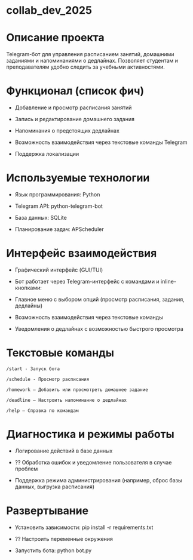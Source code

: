 # collab_dev_2025
# Описание проекта

Telegram-бот для управления расписанием занятий, домашними заданиями и напоминаниями о дедлайнах. Позволяет студентам и преподавателям удобно следить за учебными активностями.

# Функционал (список фич)

* Добавление и просмотр расписания занятий

* Запись и редактирование домашнего задания

* Напоминания о предстоящих дедлайнах

* Возможность взаимодействия через текстовые команды Telegram

* Поддержка локализации

# Используемые технологии

* Язык программирования: Python

* Telegram API: python-telegram-bot

* База данных: SQLite

* Планирование задач: APScheduler

# Интерфейс взаимодействия

* Графический интерфейс (GUI/TUI)

* Бот работает через Telegram-интерфейс с командами и inline-кнопками:

* Главное меню с выбором опций (просмотр расписания, задания, дедлайны)

* Возможность взаимодействия через текстовые команды

* Уведомления о дедлайнах с возможностью быстрого просмотра

# Текстовые команды
```
/start - Запуск бота
```
```
/schedule - Просмотр расписания
```
```
/homework – Добавить или просмотреть домашнее задание
```
```
/deadline – Настроить напоминание о дедлайнах
```
```
/help – Справка по командам
```

# Диагностика и режимы работы

* Логирование действий в базе данных

* ?? Обработка ошибок и уведомление пользователя в случае проблем

* Поддержка режима администрирования (например, сброс базы данных, выгрузка расписания)

# Развертывание

* Установить зависимости: pip install -r requirements.txt

* ?? Настроить переменные окружения

* Запустить бота: python bot.py

